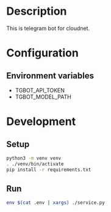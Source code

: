 # Description

This is telegram bot for cloudnet.

# Configuration

## Environment variables

- TGBOT_API_TOKEN
- TGBOT_MODEL_PATH

# Development

## Setup

```bash
python3 -m venv venv
. ./venv/bin/activate
pip install -r requirements.txt
```

## Run

```bash
env $(cat .env | xargs) ./service.py
```
